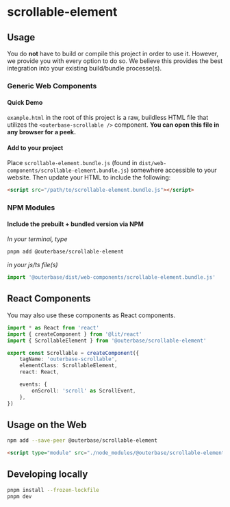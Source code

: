 # scrollable-element

## Usage

You do **not** have to build or compile this project in order to use it.
However, we provide you with every option to do so. We believe this provides the best integration into your existing build/bundle processe(s).

### Generic Web Components

#### Quick Demo

`example.html` in the root of this project is a raw, buildless HTML file that utilizes the `<outerbase-scrollable />` component. **You can open this file in any browser for a peek.**

#### Add to your project

Place `scrollable-element.bundle.js` (found in `dist/web-components/scrollable-element.bundle.js`) somewhere accessible to your website. Then update your HTML to include the following:

```html
<script src="/path/to/scrollable-element.bundle.js"></script>
```

### NPM Modules

#### Include the prebuilt + bundled version via NPM

_In your terminal, type_

```sh
pnpm add @outerbase/scrollable-element
```

_in your js/ts file(s)_

```ts
import '@outerbase/dist/web-components/scrollable-element.bundle.js'
```

## React Components

You may also use these components as React components.

```ts
import * as React from 'react'
import { createComponent } from '@lit/react'
import { ScrollableElement } from '@outerbase/scrollable-element'

export const Scrollable = createComponent({
    tagName: 'outerbase-scrollable',
    elementClass: ScrollableElement,
    react: React,

    events: {
        onScroll: 'scroll' as ScrollEvent,
    },
})
```

## Usage on the Web

```sh
npm add --save-peer @outerbase/scrollable-element
```

```html
<script type="module" src="./node_modules/@outerbase/scrollable-element/dist/web-components/scrollable-element.bundle.js" defer></script>
```

## Developing locally

```sh
pnpm install --frozen-lockfile
pnpm dev
```
